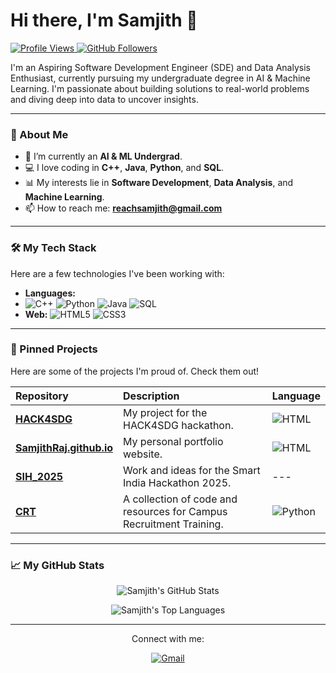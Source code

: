 # Hi there, I'm Samjith 👋

<p align="left">
  <a href="https://github.com/SamjithRaj">
    <img src="https://komarev.com/ghpvc/?username=SamjithRaj&label=Profile%20Views&color=blueviolet&style=flat-square" alt="Profile Views"/>
  </a>
  <a href="https://github.com/SamjithRaj?tab=followers">
    <img src="https://img.shields.io/github/followers/SamjithRaj?label=Followers&style=flat-square&color=blueviolet" alt="GitHub Followers"/>
  </a>
</p>

I'm an Aspiring Software Development Engineer (SDE) and Data Analysis Enthusiast, currently pursuing my undergraduate degree in AI & Machine Learning. I'm passionate about building solutions to real-world problems and diving deep into data to uncover insights.

---

### 🚀 About Me

* 🌱 I’m currently an **AI & ML Undergrad**.
* 💻 I love coding in **C++**, **Java**, **Python**, and **SQL**.
* 📊 My interests lie in **Software Development**, **Data Analysis**, and **Machine Learning**.
* 📫 How to reach me: **reachsamjith@gmail.com**

---

### 🛠️ My Tech Stack

Here are a few technologies I've been working with:

* **Languages:**
*   ![C++](https://img.shields.io/badge/-C%2B%2B-00599C?style=flat-square&logo=cplusplus&logoColor=white)
    ![Python](https://img.shields.io/badge/-Python-3776AB?style=flat-square&logo=python&logoColor=white)
    ![Java](https://img.shields.io/badge/-Java-E34F26?style=flat-square&logo=java&logoColor=white)
    ![SQL](https://img.shields.io/badge/-SQL-4479A1?style=flat-square&logo=mysql&logoColor=white)
* **Web:**
    ![HTML5](https://img.shields.io/badge/-HTML5-E34F26?style=flat-square&logo=html5&logoColor=white)
    ![CSS3](https://img.shields.io/badge/-CSS3-1572B6?style=flat-square&logo=css3&logoColor=white)

---

### 📌 Pinned Projects

Here are some of the projects I'm proud of. Check them out!

| Repository | Description | Language |
| :--- | :--- | :--- |
| **[HACK4SDG](https://github.com/SamjithRaj/HACK4SDG)** | My project for the HACK4SDG hackathon. | ![HTML](https://img.shields.io/badge/-HTML-E34F26?style=flat-square&logo=html5) |
| **[SamjithRaj.github.io](https://github.com/SamjithRaj/SamjithRaj.github.io)** | My personal portfolio website. | ![HTML](https://img.shields.io/badge/-HTML-E34F26?style=flat-square&logo=html5) |
| **[SIH_2025](https://github.com/SamjithRaj/SIH_2025)** | Work and ideas for the Smart India Hackathon 2025. | --- |
| **[CRT](https://github.com/SamjithRaj/CRT)** | A collection of code and resources for Campus Recruitment Training. | ![Python](https://img.shields.io/badge/-Python-3776AB?style=flat-square&logo=python) |

---

### 📈 My GitHub Stats

<p align="center">
  <img src="https://github-readme-stats.vercel.app/api?username=SamjithRaj&show_icons=true&theme=dark&icon_color=79ff97&hide_border=true&count_private=true" alt="Samjith's GitHub Stats" />
</p>
<p align="center">
  <img src="https://github-readme-stats.vercel.app/api/top-langs/?username=SamjithRaj&layout=compact&theme=dark&hide_border=true" alt="Samjith's Top Languages" />
</p>

---

<p align="center">
  Connect with me:
</p>
<p align="center">
  <a href="mailto:reachsamjith@gmail.com">
    <img src="https://img.shields.io/badge/-Gmail-D14836?style=flat-square&logo=Gmail&logoColor=white" alt="Gmail"/>
  </a>
  </p>

